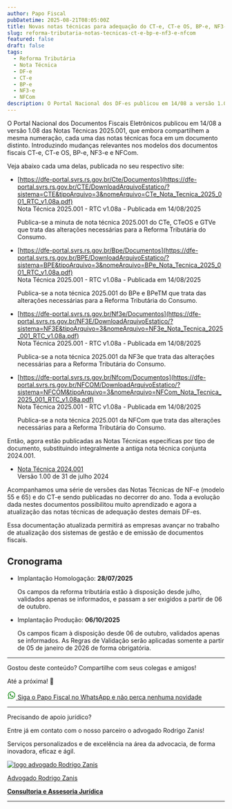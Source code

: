 ```yaml
---
author: Papo Fiscal
pubDatetime: 2025-08-21T08:05:00Z
title: Novas notas técnicas para adequação do CT-e, CT-e OS, BP-e, NF3-e e NFCom à reforma tributária
slug: reforma-tributaria-notas-tecnicas-ct-e-bp-e-nf3-e-nfcom
featured: false
draft: false
tags:
  - Reforma Tributária
  - Nota Técnica
  - DF-e
  - CT-e
  - BP-e
  - NF3-e
  - NFCom
description: O Portal Nacional dos DF-es publicou em 14/08 a versão 1.08 das Notas Técnicas 2025.001, com adequações necessárias à reforma tributária para o CT-e, CT-e OS, BP-e, NF3-e e NFCom.
---
```


O Portal Nacional dos Documentos Fiscais Eletrônicos publicou em 14/08 a versão 1.08 das Notas Técnicas 2025.001, que embora compartilhem a mesma numeração, cada uma das notas técnicas foca em um documento distinto. Introduzindo mudanças relevantes nos modelos dos documentos fiscais CT-e, CT-e OS, BP-e, NF3-e e NFCom.

Veja abaixo cada uma delas, publicada no seu respectivo site:

- [https://dfe-portal.svrs.rs.gov.br/Cte/Documentos](https://dfe-portal.svrs.rs.gov.br/CTE/DownloadArquivoEstatico/?sistema=CTE&tipoArquivo=3&nomeArquivo=CTe_Nota_Tecnica_2025_001_RTC_v1.08a.pdf) <br>
  <span class="text-xs">Nota Técnica 2025.001 - RTC v1.08a - Publicada em 14/08/2025</span>
  <p class="text-sm">Publica-se a minuta de nota técnica 2025.001 do CTe, CTeOS e GTVe que trata das alterações necessárias para a Reforma Tributária do Consumo.</p>

- [https://dfe-portal.svrs.rs.gov.br/Bpe/Documentos](https://dfe-portal.svrs.rs.gov.br/BPE/DownloadArquivoEstatico/?sistema=BPE&tipoArquivo=3&nomeArquivo=BPe_Nota_Tecnica_2025_001_RTC_v1.08a.pdf) <br>
  <span class="text-xs">Nota Técnica 2025.001 - RTC v1.08a - Publicada em 14/08/2025</span>
  <p class="text-sm">Publica-se a nota técnica 2025.001 do BPe e BPeTM que trata das alterações necessárias para a Reforma Tributária do Consumo.</p>

- [https://dfe-portal.svrs.rs.gov.br/Nf3e/Documentos](https://dfe-portal.svrs.rs.gov.br/NF3E/DownloadArquivoEstatico/?sistema=NF3E&tipoArquivo=3&nomeArquivo=NF3e_Nota_Tecnica_2025_001_RTC_v1.08a.pdf) <br>
  <span class="text-xs">Nota Técnica 2025.001 - RTC v1.08a - Publicada em 14/08/2025</span>
   <p class="text-sm">Publica-se a nota técnica 2025.001 da NF3e que trata das alterações necessárias para a Reforma Tributária do Consumo.</p>

- [https://dfe-portal.svrs.rs.gov.br/Nfcom/Documentos](https://dfe-portal.svrs.rs.gov.br/NFCOM/DownloadArquivoEstatico/?sistema=NFCOM&tipoArquivo=3&nomeArquivo=NFCom_Nota_Tecnica_2025_001_RTC_v1.08a.pdf) <br>
  <span class="text-xs">Nota Técnica 2025.001 - RTC v1.08a - Publicada em 14/08/2025</span>
   <p class="text-sm">Publica-se a nota técnica 2025.001 da NFCom que trata das alterações necessárias para a Reforma Tributária do Consumo.</p>

Então, agora estão publicadas as Notas Técnicas específicas por tipo de documento, substituindo integralmente a antiga nota técnica conjunta 2024.001.

- [Nota Técnica 2024.001](https://www.cte.fazenda.gov.br/portal/exibirArquivo.aspx?conteudo=JXfIwug9EGE=) <br>
  <span class="text-sm">Versão 1.00 de 31 de julho 2024</span>

Acompanhamos uma série de versões das Notas Técnicas de NF-e (modelo 55 e 65) e do CT-e sendo publicadas no decorrer do ano. Toda a evolução dada nestes documentos possibilitou muito aprendizado e agora a atualização das notas técnicas de adequação destes demais DF-es.

Essa documentação atualizada permitirá as empresas avançar no trabalho de atualização dos sistemas de gestão e de emissão de documentos fiscais.

## Cronograma

- Implantação Homologação: **28/07/2025**
   <p class="text-sm">Os campos da reforma tributária estão à disposição desde julho, validados apenas se informados, e passam a
  ser exigidos a partir de 06 de outubro.</p>

- Implantação Produção: **06/10/2025**
   <p class="text-sm">Os campos ficam à disposição desde 06 de outubro, validados apenas se informados. As Regras de Validação serão aplicadas somente a partir de 05 de janeiro de 2026 de forma obrigatória.</p>

---

Gostou deste conteúdo? Compartilhe com seus colegas e amigos!

Até a próxima! 👋

<div class="flex flex-row">
	<a href="https://whatsapp.com/channel/0029VbBUvmuLSmbZAV6U9810" 
		target="_blank" 
		title="Inscreva-se no WhatsApp Canal do Papo Fiscal" 
		rel="nofollow">
      <svg
        width="20"
        height="20"
        viewBox="0 0 20 20"
        fill="none"
        xmlns="http://www.w3.org/2000/svg"
        ><path
          d="M13.8337 11.6667C13.667 11.5833 12.5837 11.0833 12.417 11C12.2503 10.9167 12.0837 10.9167 11.917 11.0833C11.7503 11.25 11.417 11.75 11.2503 11.9167C11.167 12.0833 11.0003 12.0833 10.8337 12C10.2503 11.75 9.66699 11.4167 9.16699 11C8.75033 10.5833 8.33366 10.0833 8.00033 9.58334C7.91699 9.41668 8.00033 9.25001 8.08366 9.16668C8.16699 9.08334 8.25033 8.91668 8.41699 8.83334C8.50033 8.75001 8.58366 8.58334 8.58366 8.50001C8.66699 8.41668 8.66699 8.25001 8.58366 8.16668C8.50033 8.08334 8.08366 7.08334 7.91699 6.66668C7.83366 6.08334 7.66699 6.08334 7.50033 6.08334C7.41699 6.08334 7.25033 6.08334 7.08366 6.08334C6.91699 6.08334 6.66699 6.25001 6.58366 6.33334C6.08366 6.83334 5.83366 7.41668 5.83366 8.08334C5.91699 8.83334 6.16699 9.58334 6.66699 10.25C7.58366 11.5833 8.75033 12.6667 10.167 13.3333C10.5837 13.5 10.917 13.6667 11.3337 13.75C11.7503 13.9167 12.167 13.9167 12.667 13.8333C13.2503 13.75 13.7503 13.3333 14.0837 12.8333C14.2503 12.5 14.2503 12.1667 14.167 11.8333C14.167 11.8333 14.0003 11.75 13.8337 11.6667ZM15.917 4.08334C12.667 0.833344 7.41699 0.833344 4.16699 4.08334C1.50033 6.75001 1.00033 10.8333 2.83366 14.0833L1.66699 18.3333L6.08366 17.1667C7.33366 17.8333 8.66699 18.1667 10.0003 18.1667C14.5837 18.1667 18.2503 14.5 18.2503 9.91668C18.3337 7.75001 17.417 5.66668 15.917 4.08334ZM13.667 15.75C12.5837 16.4167 11.3337 16.8333 10.0003 16.8333C8.75033 16.8333 7.58366 16.5 6.50033 15.9167L6.25033 15.75L3.66699 16.4167L4.33366 13.9167L4.16699 13.6667C2.16699 10.3333 3.16699 6.16668 6.41699 4.08334C9.66699 2.00001 13.8337 3.08334 15.8337 6.25001C17.8337 9.50001 16.917 13.75 13.667 15.75Z"
          fill="green"
        /></svg>
      <span class="text-sm text-green-600">Siga o Papo Fiscal no WhatsApp e não perca nenhuma novidade</span>
  </a>
</div>

---

Precisando de apoio jurídico?

Entre já em contato com o nosso parceiro o advogado Rodrigo Zanis!

Serviços personalizados e de excelência na área da advocacia, de forma inovadora, eficaz e ágil.

<div class="text-center gap-0 shadow-[0.1rem_0.2rem_0.2rem_0.2rem_lightgray] rounded-2xl box-border transition ease-in-out delay-150 hover:scale-105 hover:-translate-y-1 p-3">
  <a href="https://rodrigozanis.adv.br" target="_blank" class="no-underline hover:underline">
    <div>
      <img src="/assets/logo-rz-consultoria-e-assessoria-juridica.png" class="h-48 w-48 mx-auto" alt="logo advogado Rodrigo Zanis">
      <p class="text-xl font-medium text-black">Advogado Rodrigo Zanis</p>
      <strong class="text-slate-500">Consultoria e Assesoria Jurídica</strong>
    </div>
  </a>
</div>

---
